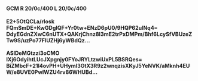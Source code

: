 #### GCM R 20/0c/400 L 20/0c/400
**E2+5OtQCLa/rIosk**<br/>**FQmSmDE+KwGDgIQF+Yr0tw+ENzD6pU0/9HQP62uINq4=**<br/>**DdyEGdnZXwC6nUTX+QAKrjChnz8l3mE2trPxDMPm/Bhf6LcySfVBUzeZTw9S/uzPo77FIUZHj6yWBdQz...**<br/><br/>
**ASlDeMGtzzi3oCMO**<br/>**lXj6OdyihtLUcJXpgnjy0FYoJRYLtzwiUxPL5BSRQes=**<br/>**BiZMbcF+21l4ovPH+UHymI3GtX3R9z2wnqzisXKyJ5YeNVK/aMknh4EUW/e8UVE0PwIWZU4rv86WHUBd...**